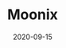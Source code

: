 ---
title: Moonix
date: 2020-09-15
description: "Simple RISC-V OS core written in C"
source: "https://github.com/CN-GuoZiyang/Moonix"
article: "https://cn-guoziyang.github.io/Moonix/"
---